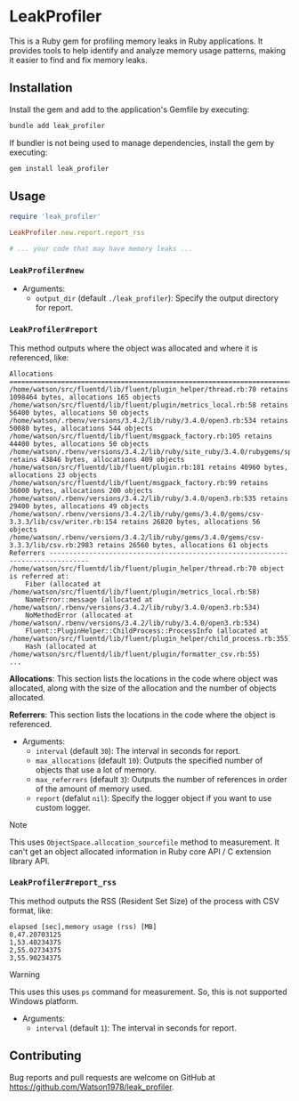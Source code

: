 # LeakProfiler

This is a Ruby gem for profiling memory leaks in Ruby applications.
It provides tools to help identify and analyze memory usage patterns, making it easier to find and fix memory leaks.

## Installation

Install the gem and add to the application's Gemfile by executing:

```bash
bundle add leak_profiler
```

If bundler is not being used to manage dependencies, install the gem by executing:

```bash
gem install leak_profiler
```

## Usage

```ruby
require 'leak_profiler'

LeakProfiler.new.report.report_rss

# ... your code that may have memory leaks ...
```

### `LeakProfiler#new`
* Arguments:
  * `output_dir` (default `./leak_profiler`): Specify the output directory for report.

### `LeakProfiler#report`
This method outputs where the object was allocated and where it is referenced, like:

```
Allocations ================================================================================
/home/watson/src/fluentd/lib/fluent/plugin_helper/thread.rb:70 retains 1098464 bytes, allocations 165 objects
/home/watson/src/fluentd/lib/fluent/plugin/metrics_local.rb:58 retains 56400 bytes, allocations 50 objects
/home/watson/.rbenv/versions/3.4.2/lib/ruby/3.4.0/open3.rb:534 retains 50080 bytes, allocations 544 objects
/home/watson/src/fluentd/lib/fluent/msgpack_factory.rb:105 retains 44400 bytes, allocations 50 objects
/home/watson/.rbenv/versions/3.4.2/lib/ruby/site_ruby/3.4.0/rubygems/specification.rb:1093 retains 43846 bytes, allocations 409 objects
/home/watson/src/fluentd/lib/fluent/plugin.rb:181 retains 40960 bytes, allocations 23 objects
/home/watson/src/fluentd/lib/fluent/msgpack_factory.rb:99 retains 36000 bytes, allocations 200 objects
/home/watson/.rbenv/versions/3.4.2/lib/ruby/3.4.0/open3.rb:535 retains 29400 bytes, allocations 49 objects
/home/watson/.rbenv/versions/3.4.2/lib/ruby/gems/3.4.0/gems/csv-3.3.3/lib/csv/writer.rb:154 retains 26820 bytes, allocations 56 objects
/home/watson/.rbenv/versions/3.4.2/lib/ruby/gems/3.4.0/gems/csv-3.3.3/lib/csv.rb:2983 retains 26560 bytes, allocations 61 objects
Referrers --------------------------------------------------------------------------------
/home/watson/src/fluentd/lib/fluent/plugin_helper/thread.rb:70 object is referred at:
    Fiber (allocated at /home/watson/src/fluentd/lib/fluent/plugin/metrics_local.rb:58)
    NameError::message (allocated at /home/watson/.rbenv/versions/3.4.2/lib/ruby/3.4.0/open3.rb:534)
    NoMethodError (allocated at /home/watson/.rbenv/versions/3.4.2/lib/ruby/3.4.0/open3.rb:534)
    Fluent::PluginHelper::ChildProcess::ProcessInfo (allocated at /home/watson/src/fluentd/lib/fluent/plugin_helper/child_process.rb:355)
    Hash (allocated at /home/watson/src/fluentd/lib/fluent/plugin/formatter_csv.rb:55)
...
```

**Allocations**: This section lists the locations in the code where object was allocated, along with the size of the allocation and the number of objects allocated.

**Referrers**: This section lists the locations in the code where the object is referenced.

* Arguments:
  * `interval` (default `30`): The interval in seconds for report.
  * `max_allocations` (default `10`): Outputs the specified number of objects that use a lot of memory.
  * `max_referrers` (default `3`): Outputs the number of references in order of the amount of memory used.
  * `report` (defalut `nil`): Specify the logger object if you want to use custom logger.

> [!NOTE]
> This uses `ObjectSpace.allocation_sourcefile` method to measurement.
> It can't get an object allocated information in Ruby core API / C extension library API.

### `LeakProfiler#report_rss`
This method outputs the RSS (Resident Set Size) of the process with CSV format, like:

```
elapsed [sec],memory usage (rss) [MB]
0,47.20703125
1,53.40234375
2,55.02734375
3,55.90234375
```

> [!WARNING]
> This uses this uses `ps` command for measurement.
> So, this is not supported Windows platform.

* Arguments:
  * `interval` (default `1`): The interval in seconds for report.

## Contributing

Bug reports and pull requests are welcome on GitHub at https://github.com/Watson1978/leak_profiler.
